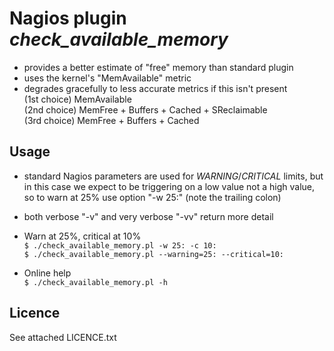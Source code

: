 Nagios plugin _check_available_memory_
======================================

 - provides a better estimate of "free" memory than standard plugin
 - uses the kernel's "MemAvailable" metric
 - degrades gracefully to less accurate metrics if this isn't present<br>
    (1st choice) MemAvailable<br>
    (2nd choice) MemFree + Buffers + Cached + SReclaimable<br>
    (3rd choice) MemFree + Buffers + Cached

Usage
-----

- standard Nagios parameters are used for _WARNING_/_CRITICAL_ limits, but in this case we expect to be triggering on a low value not a high value, so to warn at 25% use option "-w 25:" (note the trailing colon)
- both verbose "-v" and very verbose "-vv" return more detail
 
- Warn at 25%, critical at 10%<br>
`$ ./check_available_memory.pl -w 25: -c 10:`<br>
`$ ./check_available_memory.pl --warning=25: --critical=10:`

- Online help<br>
`$ ./check_available_memory.pl -h`


Licence
-------

See attached LICENCE.txt

